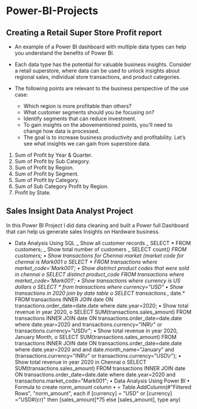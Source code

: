 # Power-BI-Projects
## Creating a Retail Super Store Profit report
- An example of a Power BI dashboard with multiple data types can help you understand the benefits of Power BI. 
 - Each data type has the potential for valuable business insights. Consider a retail superstore, where data can be used to unlock insights about regional sales, individual store transactions, and product categories.

- The following points are relevant to the business perspective of the use case:
  - Which region is more profitable than others?
  - What customer segments should you be focusing on?
  - Identify segments that can reduce investment.
  - To gain insights on the abovementioned points, you’ll need to change how data is processed. 
  - The goal is to increase business productivity and profitability. Let’s see what insights we can gain from superstore data.
1. Sum of Profit by Year & Quarter.
2. Sum of Profit by Sub Category.
3. Sum of Profit by Region.
4. Sum of Profit by Segment.
5. Sum of Profit by Category.
6. Sum of Sub Category Profit by Region.
7. Profit by State.

## Sales Insight Data Analyst Project
In this Power BI Project I did data cleaning and built a Power full Dashboard that can help us generate sales Insights on Hardware business.
+	Data Analysis Using SQL
_	Show all customer records
  _	SELECT * FROM customers;
_	Show total number of customers
  _	SELECT count(*) FROM customers;
•	Show transactions for Chennai market (market code for chennai is Mark001
o	SELECT * FROM transactions where market_code='Mark001';
•	Show distrinct product codes that were sold in chennai
o	SELECT distinct product_code FROM transactions where market_code='Mark001';
•	Show transactions where currency is US dollars
o	SELECT * from transactions where currency="USD"
•	Show transactions in 2020 join by date table
o	SELECT transactions.*, date.* FROM transactions INNER JOIN date ON transactions.order_date=date.date where date.year=2020;
•	Show total revenue in year 2020,
o	SELECT SUM(transactions.sales_amount) FROM transactions INNER JOIN date ON transactions.order_date=date.date where date.year=2020 and transactions.currency="INR\r" or transactions.currency="USD\r";
•	Show total revenue in year 2020, January Month,
o	SELECT SUM(transactions.sales_amount) FROM transactions INNER JOIN date ON transactions.order_date=date.date where date.year=2020 and and date.month_name="January" and (transactions.currency="INR\r" or transactions.currency="USD\r");
•	Show total revenue in year 2020 in Chennai
o	SELECT SUM(transactions.sales_amount) FROM transactions INNER JOIN date ON transactions.order_date=date.date where date.year=2020 and transactions.market_code="Mark001";
•	Data Analysis Using Power BI
•	Formula to create norm_amount column
•	= Table.AddColumn(#"Filtered Rows", "norm_amount", each if [currency] = "USD" or [currency] ="USD#(cr)" then [sales_amount]*75 else [sales_amount], type any)
